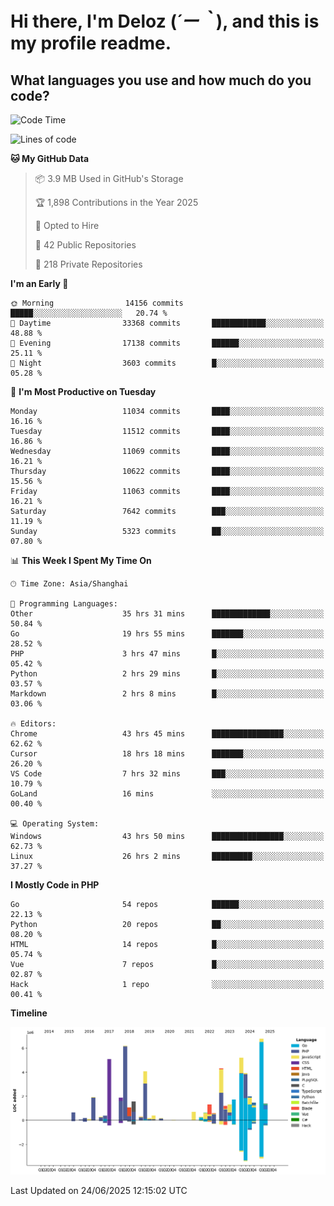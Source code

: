 # **Hi there, I'm Deloz (*´ー｀*), and this is my profile readme.**

## **What languages you use and how much do you code?**

<!--START_SECTION:waka-->
![Code Time](http://img.shields.io/badge/Code%20Time-6%2C752%20hrs%2021%20mins-blue)

![Lines of code](https://img.shields.io/badge/From%20Hello%20World%20I%27ve%20Written-57.1%20million%20lines%20of%20code-blue)

**🐱 My GitHub Data** 

> 📦 3.9 MB Used in GitHub's Storage 
 > 
> 🏆 1,898 Contributions in the Year 2025
 > 
> 💼 Opted to Hire
 > 
> 📜 42 Public Repositories 
 > 
> 🔑 218 Private Repositories 
 > 
**I'm an Early 🐤** 

```text
🌞 Morning                14156 commits       █████░░░░░░░░░░░░░░░░░░░░   20.74 % 
🌆 Daytime                33368 commits       ████████████░░░░░░░░░░░░░   48.88 % 
🌃 Evening                17138 commits       ██████░░░░░░░░░░░░░░░░░░░   25.11 % 
🌙 Night                  3603 commits        █░░░░░░░░░░░░░░░░░░░░░░░░   05.28 % 
```
📅 **I'm Most Productive on Tuesday** 

```text
Monday                   11034 commits       ████░░░░░░░░░░░░░░░░░░░░░   16.16 % 
Tuesday                  11512 commits       ████░░░░░░░░░░░░░░░░░░░░░   16.86 % 
Wednesday                11069 commits       ████░░░░░░░░░░░░░░░░░░░░░   16.21 % 
Thursday                 10622 commits       ████░░░░░░░░░░░░░░░░░░░░░   15.56 % 
Friday                   11063 commits       ████░░░░░░░░░░░░░░░░░░░░░   16.21 % 
Saturday                 7642 commits        ███░░░░░░░░░░░░░░░░░░░░░░   11.19 % 
Sunday                   5323 commits        ██░░░░░░░░░░░░░░░░░░░░░░░   07.80 % 
```


📊 **This Week I Spent My Time On** 

```text
🕑︎ Time Zone: Asia/Shanghai

💬 Programming Languages: 
Other                    35 hrs 31 mins      █████████████░░░░░░░░░░░░   50.84 % 
Go                       19 hrs 55 mins      ███████░░░░░░░░░░░░░░░░░░   28.52 % 
PHP                      3 hrs 47 mins       █░░░░░░░░░░░░░░░░░░░░░░░░   05.42 % 
Python                   2 hrs 29 mins       █░░░░░░░░░░░░░░░░░░░░░░░░   03.57 % 
Markdown                 2 hrs 8 mins        █░░░░░░░░░░░░░░░░░░░░░░░░   03.06 % 

🔥 Editors: 
Chrome                   43 hrs 45 mins      ████████████████░░░░░░░░░   62.62 % 
Cursor                   18 hrs 18 mins      ███████░░░░░░░░░░░░░░░░░░   26.20 % 
VS Code                  7 hrs 32 mins       ███░░░░░░░░░░░░░░░░░░░░░░   10.79 % 
GoLand                   16 mins             ░░░░░░░░░░░░░░░░░░░░░░░░░   00.40 % 

💻 Operating System: 
Windows                  43 hrs 50 mins      ████████████████░░░░░░░░░   62.73 % 
Linux                    26 hrs 2 mins       █████████░░░░░░░░░░░░░░░░   37.27 % 
```

**I Mostly Code in PHP** 

```text
Go                       54 repos            ██████░░░░░░░░░░░░░░░░░░░   22.13 % 
Python                   20 repos            ██░░░░░░░░░░░░░░░░░░░░░░░   08.20 % 
HTML                     14 repos            █░░░░░░░░░░░░░░░░░░░░░░░░   05.74 % 
Vue                      7 repos             █░░░░░░░░░░░░░░░░░░░░░░░░   02.87 % 
Hack                     1 repo              ░░░░░░░░░░░░░░░░░░░░░░░░░   00.41 % 
```



**Timeline**

![Lines of Code chart](https://raw.githubusercontent.com/deloz/deloz/main/assets/bar_graph.png)


 Last Updated on 24/06/2025 12:15:02 UTC
<!--END_SECTION:waka-->
